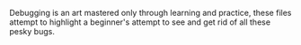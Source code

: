 Debugging is an art mastered only through learning and practice,
these files attempt to highlight a beginner's attempt to see and get
rid of all these pesky bugs.
